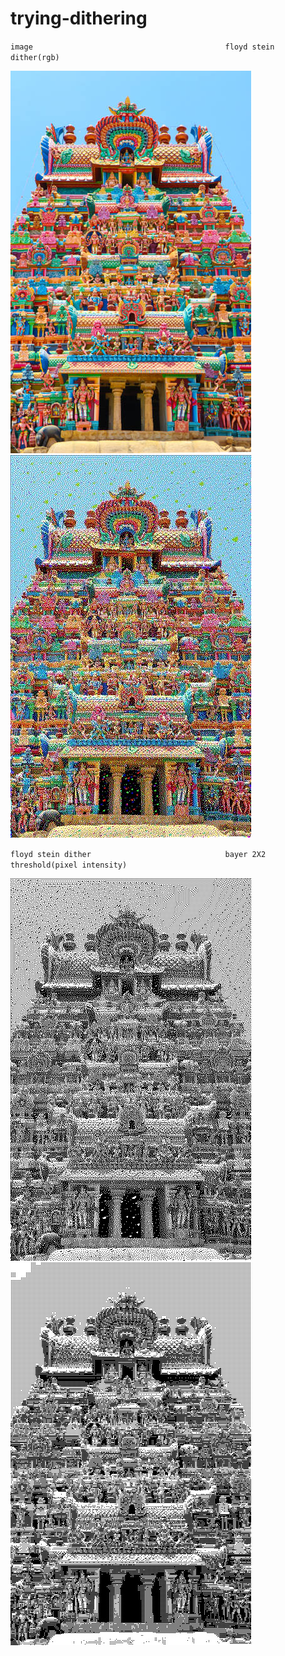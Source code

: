 # trying-dithering


`image                                           floyd stein dither(rgb)`

![](img/pic3.jpg)
![](img/colored_dither.jpg)







`floyd stein dither                              bayer 2X2 threshold(pixel intensity)`

![](img/floyd_stein_dither.jpg)
![](img/bayer.jpg)

